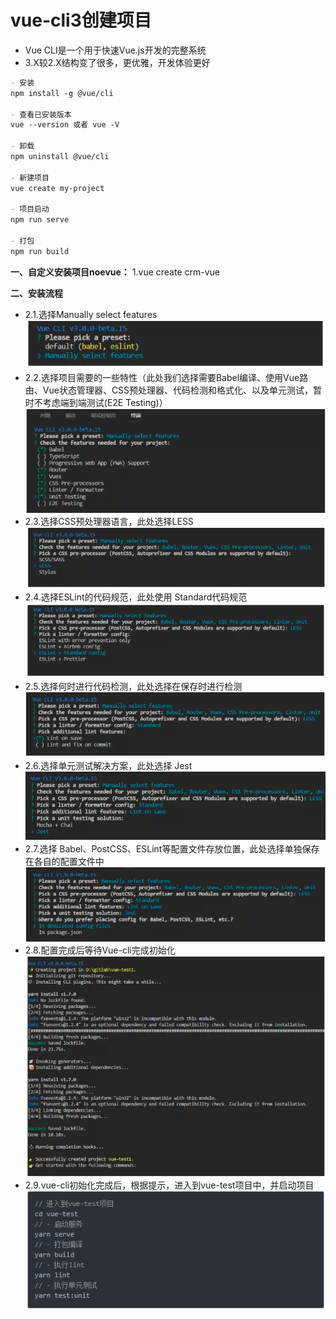 # vue-cli3创建项目
- Vue CLI是一个用于快速Vue.js开发的完整系统
- 3.X较2.X结构变了很多，更优雅，开发体验更好
``` md
- 安装
npm install -g @vue/cli

- 查看已安装版本
vue --version 或者 vue -V

- 卸载
npm uninstall @vue/cli

- 新建项目
vue create my-project

- 项目启动
npm run serve

- 打包
npm run build
```
**一、自定义安装项目noevue：**
1.vue create crm-vue

**二、安装流程**
- 2.1.选择Manually select features
![vue安装](../images/v2.jpg)
- 2.2.选择项目需要的一些特性（此处我们选择需要Babel编译、使用Vue路由、Vue状态管理器、CSS预处理器、代码检测和格式化、以及单元测试，暂时不考虑端到端测试(E2E Testing)）
![vue安装](../images/v3.jpg)
- 2.3.选择CSS预处理器语言，此处选择LESS
![vue安装](../images/v4.jpg)
- 2.4.选择ESLint的代码规范，此处使用 Standard代码规范
![vue安装](../images/v5.jpg)
- 2.5.选择何时进行代码检测，此处选择在保存时进行检测
![vue安装](../images/v6.jpg)
- 2.6.选择单元测试解决方案，此处选择 Jest
![vue安装](../images/v7.jpg)
- 2.7.选择 Babel、PostCSS、ESLint等配置文件存放位置，此处选择单独保存在各自的配置文件中
![vue安装](../images/v8.jpg)
- 2.8.配置完成后等待Vue-cli完成初始化
![vue安装](../images/v9.jpg)
- 2.9.vue-cli初始化完成后，根据提示，进入到vue-test项目中，并启动项目
![vue安装](../images/v10.jpg)
